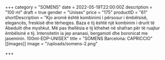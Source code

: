 +++
category = "SOMENS"
date = 2022-05-19T22:00:00Z
description = "100 ml"
draft = true
gender = "Unisex"
price = "175"
productID = "61"
shortDescription = "Kjo aromë është kombinimi i përsosur i ëmbëlsisë, elegancës, freskisë dhe tërheqjes. Baza e tij është një kombinim i drurit të Abedulit dhe myshkut. Më pas thellësia e tij kthehet në shafran për të ruajtur ëmbëlsinë e tij. Intensitetin ia jep ananasi, bergamoti dhe boronicat me jaseminin. 100ml-EDP-UNISEX"
title = "SOMENS Barcelona: CAPRICCIO"
[[images]]
image = "/uploads/somens-2.png"

+++
